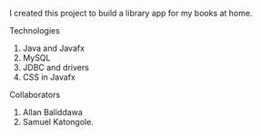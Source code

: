 I created this project to build a library app for my books at home.


Technologies
1. Java and Javafx
2. MySQL 
3. JDBC and drivers
4. CSS in Javafx


Collaborators
1. Allan Baliddawa
2. Samuel Katongole.
